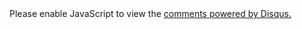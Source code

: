 <section class="comment">
<div id="disqus_thread"></div>
<script type="text/javascript">
    /* * * CONFIGURATION VARIABLES * * */
    var disqus_shortname = 'chenhongbiao';
    var disqus_url = '{{ site.url }}{{ page.url | remove:'index.html' }}';
    
    /* * * DON'T EDIT BELOW THIS LINE * * */
    (function() {
        var dsq = document.createElement('script'); dsq.type = 'text/javascript'; dsq.async = true;
        dsq.src = '//' + disqus_shortname + '.disqus.com/embed.js';
        (document.getElementsByTagName('head')[0] || document.getElementsByTagName('body')[0]).appendChild(dsq);
    })();
</script>
<noscript>Please enable JavaScript to view the <a href="https://disqus.com/?ref_noscript" rel="nofollow">comments powered by Disqus.</a>
</noscript>

